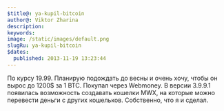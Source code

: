 ```yaml
---
$title@: ya-kupil-bitcoin
author@: Viktor Zharina
description: 
keywords: 
image: /static/images/default.png
slugRu: ya-kupil-bitcoin
$dates:
  published: 2013-11-19 13:23:44
---
```

По курсу 19.99. Планирую подождать до весны и очень хочу, чтобы он вырос до 1200$ за 1 BTC. Покупал через Webmoney. В версии 3.9.9.1 появилась возможность создавать кошелки MWX, на которые можно перевести деньги с других кошельков. Собственно, что я и сделал.